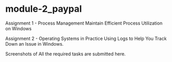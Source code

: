 # module-2_paypal
Assignment 1 - Process Management
Maintain Efficient Process Utilization on Windows

Assignment 2 - Operating Systems in Practice
Using Logs to Help You Track Down an Issue in Windows.

Screenshots of All the required tasks are submitted here.
